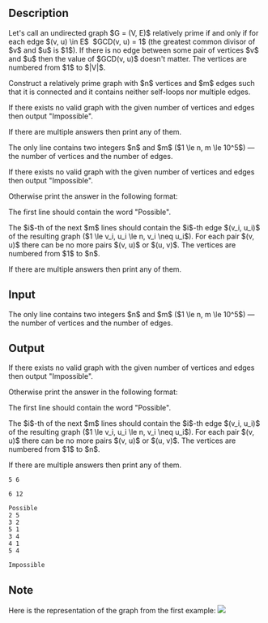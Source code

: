 ## Description

<div><p>Let's call an undirected graph $G = (V, E)$ <span class="tex-font-style-it">relatively prime</span> if and only if for each edge $(v, u) \in E$ &nbsp;$GCD(v, u) = 1$ (the greatest common divisor of $v$ and $u$ is $1$). If there is no edge between some pair of vertices $v$ and $u$ then the value of $GCD(v, u)$ doesn't matter. The vertices are numbered from $1$ to $|V|$.</p><p>Construct a <span class="tex-font-style-it">relatively prime</span> graph with $n$ vertices and $m$ edges such that it is connected and it contains neither self-loops nor multiple edges.</p><p>If there exists no valid graph with the given number of vertices and edges then output <span class="tex-font-style-tt">"Impossible"</span>.</p><p>If there are multiple answers then print any of them.</p></div><div class="input-specification"><p>The only line contains two integers $n$ and $m$ ($1 \le n, m \le 10^5$) — the number of vertices and the number of edges.</p></div><div class="output-specification"><p>If there exists no valid graph with the given number of vertices and edges then output <span class="tex-font-style-tt">"Impossible"</span>.</p><p>Otherwise print the answer in the following format:</p><p>The first line should contain the word <span class="tex-font-style-tt">"Possible"</span>.</p><p>The $i$-th of the next $m$ lines should contain the $i$-th edge $(v_i, u_i)$ of the resulting graph ($1 \le v_i, u_i \le n, v_i \neq u_i$). For each pair $(v, u)$ there can be no more pairs $(v, u)$ or $(u, v)$. The vertices are numbered from $1$ to $n$.</p><p>If there are multiple answers then print any of them.</p></div>

## Input

<p>The only line contains two integers $n$ and $m$ ($1 \le n, m \le 10^5$) — the number of vertices and the number of edges.</p>

## Output

<p>If there exists no valid graph with the given number of vertices and edges then output <span class="tex-font-style-tt">"Impossible"</span>.</p><p>Otherwise print the answer in the following format:</p><p>The first line should contain the word <span class="tex-font-style-tt">"Possible"</span>.</p><p>The $i$-th of the next $m$ lines should contain the $i$-th edge $(v_i, u_i)$ of the resulting graph ($1 \le v_i, u_i \le n, v_i \neq u_i$). For each pair $(v, u)$ there can be no more pairs $(v, u)$ or $(u, v)$. The vertices are numbered from $1$ to $n$.</p><p>If there are multiple answers then print any of them.</p>





```input1
5 6

```




```input2
6 12

```




```output1
Possible
2 5
3 2
5 1
3 4
4 1
5 4

```




```output2
Impossible

```



## Note

<p>Here is the representation of the graph from the first example: <img class="tex-graphics" src="file://IGimcqmZ.png" style="max-width: 100.0%;max-height: 100.0%;"></p>
